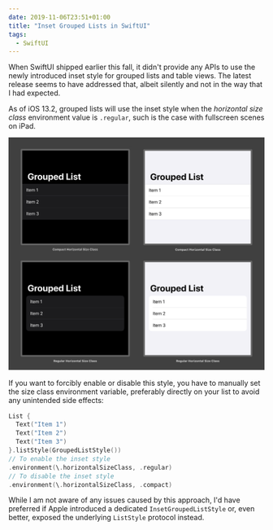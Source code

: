 ```yaml
---
date: 2019-11-06T23:51+01:00
title: "Inset Grouped Lists in SwiftUI"
tags:
  - SwiftUI
---
```


When SwiftUI shipped earlier this fall, it didn't provide any APIs to use the newly introduced inset style for grouped lists and table views. The latest release seems to have addressed that, albeit silently and not in the way that I had expected.

As of iOS 13.2, grouped lists will use the inset style when the _horizontal size class_ environment value is `.regular`, such is the case with fullscreen scenes on iPad.

[![Grouped Lists](assets/image-1573080693649.png)](assets/image-1573080693649.png)

If you want to forcibly enable or disable this style, you have to manually set the size class environment variable, preferably directly on your list to avoid any unintended side effects:

```swift
List {
  Text("Item 1")
  Text("Item 2")
  Text("Item 3")
}.listStyle(GroupedListStyle())
// To enable the inset style
.environment(\.horizontalSizeClass, .regular)
// To disable the inset style
.environment(\.horizontalSizeClass, .compact)
```

While I am not aware of any issues caused by this approach, I'd have preferred if Apple introduced a dedicated `InsetGroupedListStyle` or, even better, exposed the underlying `ListStyle` protocol instead.
